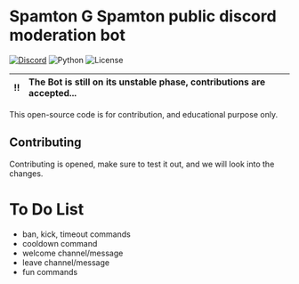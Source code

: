 # Spamton G Spamton public discord moderation bot

[![Discord](https://img.shields.io/discord/817437132397871135?logo=discord&color=blue&style=for-the-badge)](https://discord.gg/FQYVpuNz4Q)
![Python](https://img.shields.io/badge/Python-3.10.1-green?style=for-the-badge)
![License](https://img.shields.io/github/license/Undertale-RPG/Chara?style=for-the-badge)

| :bangbang: | The Bot is still on its unstable phase, contributions are accepted... |
|:----------:|:----------------------------------------------------------------------|

This open-source code is for contribution, and educational purpose only.

## Contributing

Contributing is opened, make sure to test it out, and we will look into the changes.

# **To Do List**

- ban, kick, timeout commands
- cooldown command
- welcome channel/message
- leave channel/message
- fun commands
